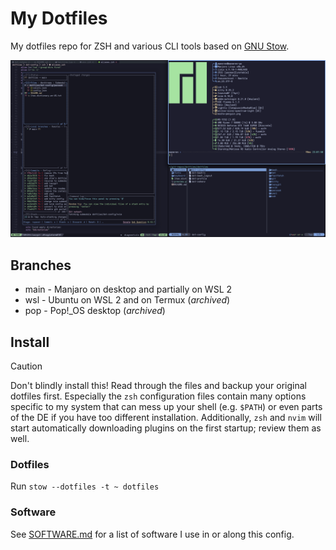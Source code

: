 # My Dotfiles

My dotfiles repo for ZSH and various CLI tools based on [GNU Stow](https://www.gnu.org/software/stow/).

![preview](./preview.png)

## Branches

- main - Manjaro on desktop and partially on WSL 2
- wsl - Ubuntu on WSL 2 and on Termux (_archived_)
- pop - Pop!\_OS desktop (_archived_)

## Install

> [!CAUTION]
> Don't blindly install this! Read through the files and backup your original
> dotfiles first. Especially the `zsh` configuration files contain many options
> specific to my system that can mess up your shell (e.g. `$PATH`) or even parts
> of the DE if you have too different installation. Additionally, `zsh` and
> `nvim` will start automatically downloading plugins on the first startup;
> review them as well.

### Dotfiles

Run `stow --dotfiles -t ~ dotfiles`

### Software

See [SOFTWARE.md](SOFTWARE.md) for a list of software I use in or along this config.
